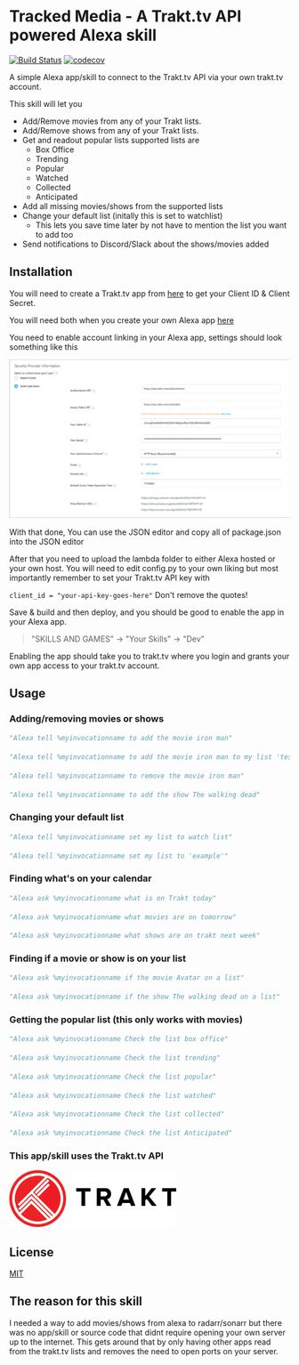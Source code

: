 # Tracked Media - A Trakt.tv API powered Alexa skill
[![Build Status](https://travis-ci.com/1337-server/Tracked-media.svg?branch=master)](https://travis-ci.com/1337-server/Tracked-media)
[![codecov](https://codecov.io/gh/1337-server/Tracked-media/branch/master/graph/badge.svg?token=P3MW0Y5TNL)](https://codecov.io/gh/1337-server/Tracked-media)


A simple Alexa app/skill to connect to the Trakt.tv API via your own trakt.tv account.

This skill will let you 
 - Add/Remove movies from any of your Trakt lists.
 - Add/Remove shows from any of your Trakt lists.
 - Get and readout popular lists supported lists are
     - Box Office
     - Trending
     - Popular
     - Watched
     - Collected
     - Anticipated
 - Add all missing movies/shows from the supported lists
 - Change your default list (initally this is set to watchlist)
     - This lets you save time later by not have to mention the list you want to add too
 - Send notifications to Discord/Slack about the shows/movies added
 

## Installation

You will need to create a Trakt.tv app from [here](https://trakt.tv/oauth/applications) to get your Client ID & Client Secret.

You will need both when you create your own Alexa app [here](https://developer.amazon.com/alexa/console/ask)

You need to enable account linking in your Alexa app,
settings should look something like this

![sample linking info ](sample.png)

With that done, You can use the JSON editor and copy all of package.json into the JSON editor

After that you need to upload the lambda folder to either Alexa hosted or your own host.
You will need to edit config.py to your own liking but most importantly remember to set your Trakt.tv API key with

```client_id = "your-api-key-goes-here"```
Don't remove the quotes!


Save & build and then deploy, and you should be good to enable the app in your Alexa app.

>"SKILLS AND GAMES" -> "Your Skills" -> "Dev"

Enabling the app should take you to trakt.tv where you login and grants your own app access to your trakt.tv account.

## Usage
### Adding/removing movies or shows
```python
"Alexa tell %myinvocationname to add the movie iron man"

"Alexa tell %myinvocationname to add the movie iron man to my list 'test' "

"Alexa tell %myinvocationname to remove the movie iron man"

"Alexa tell %myinvocationname to add the show The walking dead"
```
### Changing your default list
```python
"Alexa tell %myinvocationname set my list to watch list"

"Alexa tell %myinvocationname set my list to 'example'"

```
### Finding what's on your calendar
```python
"Alexa ask %myinvocationname what is on Trakt today"

"Alexa ask %myinvocationname what movies are on tomorrow"

"Alexa ask %myinvocationname what shows are on trakt next week"

```

### Finding if a movie or show is on your list
```python
"Alexa ask %myinvocationname if the movie Avatar on a list"

"Alexa ask %myinvocationname if the show The walking dead on a list"

```


### Getting the popular list (this only works with movies)
```python
"Alexa ask %myinvocationname Check the list box office"

"Alexa ask %myinvocationname Check the list trending"

"Alexa ask %myinvocationname Check the list popular"

"Alexa ask %myinvocationname Check the list watched"

"Alexa ask %myinvocationname Check the list collected"

"Alexa ask %myinvocationname Check the list Anticipated"
```

### This app/skill uses the Trakt.tv API 

<img src="https://raw.githubusercontent.com/1337-server/Tracked-media/master_1/assets/images/trakt-wide-red-black.png" width="300" />

## License
[MIT](https://choosealicense.com/licenses/mit/)

## The reason for this skill
I needed a way to add movies/shows from alexa to radarr/sonarr but there was no app/skill or source code that didnt require opening your own server up to the internet.
This gets around that by only having other apps read from the trakt.tv lists and removes the need to open ports on your server.
